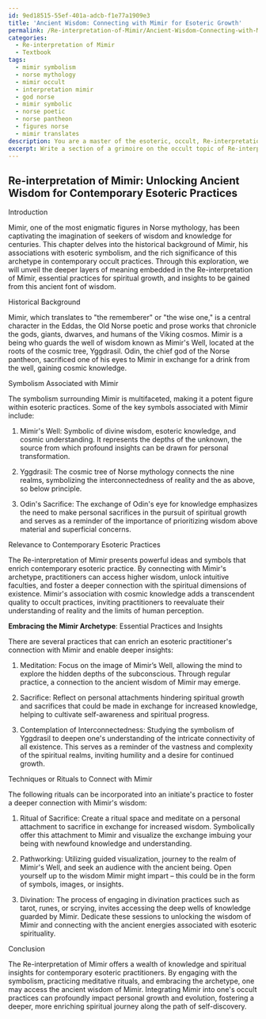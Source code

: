 ```yaml
---
id: 9ed18515-55ef-401a-adcb-f1e77a1909e3
title: 'Ancient Wisdom: Connecting with Mimir for Esoteric Growth'
permalink: /Re-interpretation-of-Mimir/Ancient-Wisdom-Connecting-with-Mimir-for-Esoteric-Growth/
categories:
  - Re-interpretation of Mimir
  - Textbook
tags:
  - mimir symbolism
  - norse mythology
  - mimir occult
  - interpretation mimir
  - god norse
  - mimir symbolic
  - norse poetic
  - norse pantheon
  - figures norse
  - mimir translates
description: You are a master of the esoteric, occult, Re-interpretation of Mimir and education, you have written many textbooks on the subject in ways that provide students with rich and deep understanding of the subject. You are being asked to write textbook-like sections on a topic and you do it with full context, explainability, and reliability in accuracy to the true facts of the topic at hand, in a textbook style that a student would easily be able to learn from, in a rich, engaging, and contextual way. Always include relevant context (such as formulas and history), related concepts, and in a way that someone can gain deep insights from.
excerpt: Write a section of a grimoire on the occult topic of Re-interpretation of Mimir, exploring its historical background, the symbolism associated with Mimir, and its relevance to contemporary esoteric practices. Provide an in-depth analysis of the different layers of meaning, essential practices, and insights that practitioners may gain from incorporating the Mimir archetype into their occult studies. Additionally, suggest plausible techniques or rituals that an initiate can use to connect with the wisdom of Mimir and foster personal growth.
---
```


## Re-interpretation of Mimir: Unlocking Ancient Wisdom for Contemporary Esoteric Practices

Introduction

Mimir, one of the most enigmatic figures in Norse mythology, has been captivating the imagination of seekers of wisdom and knowledge for centuries. This chapter delves into the historical background of Mimir, his associations with esoteric symbolism, and the rich significance of this archetype in contemporary occult practices. Through this exploration, we will unveil the deeper layers of meaning embedded in the Re-interpretation of Mimir, essential practices for spiritual growth, and insights to be gained from this ancient font of wisdom.

Historical Background

Mimir, which translates to "the rememberer" or "the wise one," is a central character in the Eddas, the Old Norse poetic and prose works that chronicle the gods, giants, dwarves, and humans of the Viking cosmos. Mimir is a being who guards the well of wisdom known as Mimir's Well, located at the roots of the cosmic tree, Yggdrasil. Odin, the chief god of the Norse pantheon, sacrificed one of his eyes to Mimir in exchange for a drink from the well, gaining cosmic knowledge.

Symbolism Associated with Mimir

The symbolism surrounding Mimir is multifaceted, making it a potent figure within esoteric practices. Some of the key symbols associated with Mimir include:

1. Mimir's Well: Symbolic of divine wisdom, esoteric knowledge, and cosmic understanding. It represents the depths of the unknown, the source from which profound insights can be drawn for personal transformation.
 
2. Yggdrasil: The cosmic tree of Norse mythology connects the nine realms, symbolizing the interconnectedness of reality and the as above, so below principle.

3. Odin's Sacrifice: The exchange of Odin's eye for knowledge emphasizes the need to make personal sacrifices in the pursuit of spiritual growth and serves as a reminder of the importance of prioritizing wisdom above material and superficial concerns.

Relevance to Contemporary Esoteric Practices

The Re-interpretation of Mimir presents powerful ideas and symbols that enrich contemporary esoteric practice. By connecting with Mimir's archetype, practitioners can access higher wisdom, unlock intuitive faculties, and foster a deeper connection with the spiritual dimensions of existence. Mimir's association with cosmic knowledge adds a transcendent quality to occult practices, inviting practitioners to reevaluate their understanding of reality and the limits of human perception.

**Embracing the Mimir Archetype**: Essential Practices and Insights

There are several practices that can enrich an esoteric practitioner's connection with Mimir and enable deeper insights:

1. Meditation: Focus on the image of Mimir’s Well, allowing the mind to explore the hidden depths of the subconscious. Through regular practice, a connection to the ancient wisdom of Mimir may emerge.

2. Sacrifice: Reflect on personal attachments hindering spiritual growth and sacrifices that could be made in exchange for increased knowledge, helping to cultivate self-awareness and spiritual progress.

3. Contemplation of Interconnectedness: Studying the symbolism of Yggdrasil to deepen one's understanding of the intricate connectivity of all existence. This serves as a reminder of the vastness and complexity of the spiritual realms, inviting humility and a desire for continued growth.

Techniques or Rituals to Connect with Mimir

The following rituals can be incorporated into an initiate's practice to foster a deeper connection with Mimir's wisdom:

1. Ritual of Sacrifice: Create a ritual space and meditate on a personal attachment to sacrifice in exchange for increased wisdom. Symbolically offer this attachment to Mimir and visualize the exchange imbuing your being with newfound knowledge and understanding.

2. Pathworking: Utilizing guided visualization, journey to the realm of Mimir's Well, and seek an audience with the ancient being. Open yourself up to the wisdom Mimir might impart – this could be in the form of symbols, images, or insights.

3. Divination: The process of engaging in divination practices such as tarot, runes, or scrying, invites accessing the deep wells of knowledge guarded by Mimir. Dedicate these sessions to unlocking the wisdom of Mimir and connecting with the ancient energies associated with esoteric spirituality.

Conclusion

The Re-interpretation of Mimir offers a wealth of knowledge and spiritual insights for contemporary esoteric practitioners. By engaging with the symbolism, practicing meditative rituals, and embracing the archetype, one may access the ancient wisdom of Mimir. Integrating Mimir into one's occult practices can profoundly impact personal growth and evolution, fostering a deeper, more enriching spiritual journey along the path of self-discovery.
